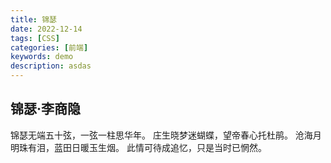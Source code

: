 ```yaml
---
title: 锦瑟
date: 2022-12-14
tags: [CSS]
categories: [前端]
keywords: demo
description: asdas
---
```

## 锦瑟·李商隐

锦瑟无端五十弦，一弦一柱思华年。
庄生晓梦迷蝴蝶，望帝春心托杜鹃。
沧海月明珠有泪，蓝田日暖玉生烟。
此情可待成追忆，只是当时已惘然。



